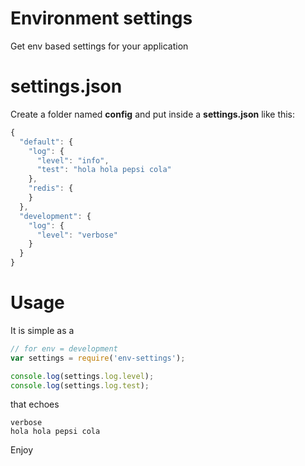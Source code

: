 Environment settings
====================

Get env based settings for your application

# settings.json

Create a folder named **config** and put inside a **settings.json** like this:

```js
{
  "default": {
    "log": {
      "level": "info",
      "test": "hola hola pepsi cola"
    },
    "redis": {
    }
  },
  "development": {
    "log": {
      "level": "verbose"
    }
  }
}
```

# Usage

It is simple as a

```js
// for env = development
var settings = require('env-settings');

console.log(settings.log.level);
console.log(settings.log.test);
```

that echoes

```
verbose
hola hola pepsi cola
```

Enjoy
